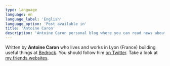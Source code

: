 ```yaml
---
type: language
language: en
language_label: 'English'
language_option: 'Post available in'
title: 'Antoine Caron'
description: 'Antoine Caron personal blog where you can read news about his open-source courses, packages.'
---
```


Written by **Antoine Caron** who lives and works in Lyon (France) building useful things at [Bedrock](https://www.bedrockstreaming.com/).
You should follow him [on Twitter](https://twitter.com/Slashgear_).
Take a look at [my friends websites](/friends-you-should-follow).

